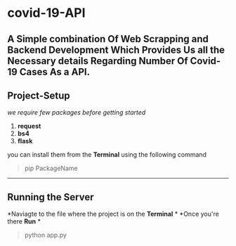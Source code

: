 # covid-19-API

A Simple combination Of Web Scrapping and Backend Development Which Provides Us all the Necessary details Regarding Number Of Covid-19 Cases As a API. 
---

## Project-Setup

*we require few packages before getting started*
1. **request**
2. **bs4**
3. **flask**

you can install them from the **Terminal** using the following command
> pip PackageName
---
## Running the Server

*Naviagte to the file where the project is on the **Terminal** *
*Once you're there **Run** *
> python app.py

